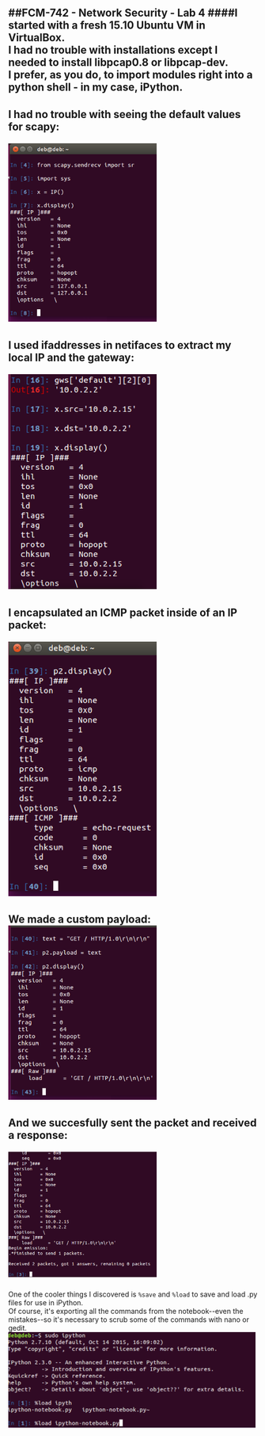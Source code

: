 

##FCM-742 - Network Security - Lab 4
####I started with a fresh 15.10 Ubuntu VM in VirtualBox.<br> I had no trouble with installations except I needed to install libpcap0.8 or libpcap-dev.<br> I prefer, as you do, to import modules right into a python shell - in my case, iPython.<br>
---
I had no trouble with seeing the default values for scapy:<p>
<img src="images/Lab4-1.png" width="300"><p>
---
I used ifaddresses in netifaces to extract my local IP and the gateway:<p>
<img src="images/Lab4-2.png" width="300"><p>
---
I encapsulated an ICMP packet inside of an IP packet:<p>
<img src="images/Lab4-3.png" width="300"><p>
---
We made a custom payload:<br>
<img src="images/Lab4-4.png" width="300"><p>
---
And we succesfully sent the packet and received a response:<p>
<img src="images/Lab4-5.png" width="300"><p>
---
One of the cooler things I discovered is <code>%save</code> and <code>%load</code> to save and load .py files for use in iPython.<br>
Of course, it's exporting all the commands from the notebook--even the mistakes--so it's necessary to scrub some of the commands with nano or gedit.<br> 
<img src="images/Lab4-6.png" width="500"><p>
